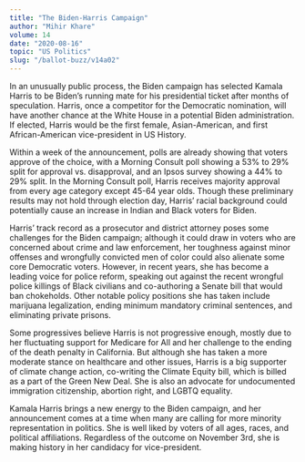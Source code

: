 ```yaml
---
title: "The Biden-Harris Campaign"
author: "Mihir Khare"
volume: 14
date: "2020-08-16"
topic: "US Politics"
slug: "/ballot-buzz/v14a02"
---
```


In an unusually public process, the Biden campaign has selected Kamala Harris to be Biden’s running mate for his presidential ticket after months of speculation. Harris, once a competitor for the Democratic nomination, will have another chance at the White House in a potential Biden administration. If elected, Harris would be the first female, Asian-American, and first African-American vice-president in US History.

Within a week of the announcement, polls are already showing that voters approve of the choice, with a Morning Consult poll showing a 53% to 29% split for approval vs. disapproval, and an Ipsos survey showing a 44% to 29% split. In the Morning Consult poll, Harris receives majority approval from every age category except 45-64 year olds. Though these preliminary results may not hold through election day, Harris’ racial background could potentially cause an increase in Indian and Black voters for Biden.

Harris’ track record as a prosecutor and district attorney poses some challenges for the Biden campaign; although it could draw in voters who are concerned about crime and law enforcement, her toughness against minor offenses and wrongfully convicted men of color could also alienate some core Democratic voters. However, in recent years, she has become a leading voice for police reform, speaking out against the recent wrongful police killings of Black civilians and co-authoring a Senate bill that would ban chokeholds. Other notable policy positions she has taken include marijuana legalization, ending minimum mandatory criminal sentences, and eliminating private prisons.

Some progressives believe Harris is not progressive enough, mostly due to her fluctuating support for Medicare for All and her challenge to the ending of the death penalty in California. But although she has taken a more moderate stance on healthcare and other issues, Harris is a big supporter of climate change action, co-writing the Climate Equity bill, which is billed as a part of the Green New Deal. She is also an advocate for undocumented immigration citizenship, abortion right, and LGBTQ equality.

Kamala Harris brings a new energy to the Biden campaign, and her announcement comes at a time when many are calling for more minority representation in politics. She is well liked by voters of all ages, races, and political affiliations. Regardless of the outcome on November 3rd, she is making history in her candidacy for vice-president.